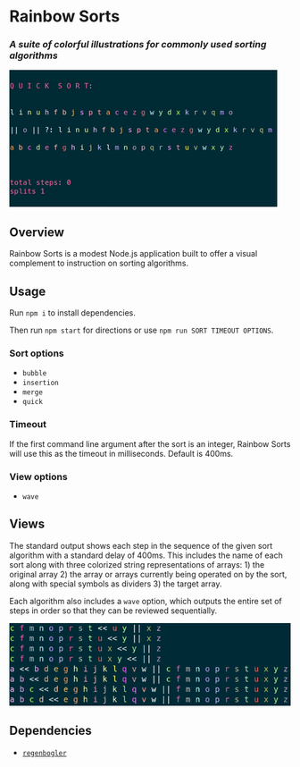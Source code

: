 # Rainbow Sorts

### *A suite of colorful illustrations for commonly used sorting algorithms*
 

![Standard View](./assets/quick480.gif)

## Overview

Rainbow Sorts is a modest Node.js application built to offer a visual complement to instruction on sorting algorithms.

## Usage
Run `npm i` to install dependencies.

Then run `npm start` for directions or use `npm run SORT TIMEOUT OPTIONS`.

### Sort options
* `bubble`
* `insertion`
* `merge`
* `quick`

### Timeout
If the first command line argument after the sort is an integer, Rainbow Sorts will use this as the timeout in milliseconds. Default is 400ms.

### View options
* `wave`

## Views

The standard output shows each step in the sequence of the given sort algorithm with a standard delay of 400ms. This includes the name of each sort along with three colorized string representations of arrays: 1) the original array 2) the array or arrays currently being operated on by the sort, along with special symbols as dividers 3) the target array. 

Each algorithm also includes a `wave` option, which outputs the entire set of steps in order so that they can be reviewed sequentially.

![Wave View](./assets/wave.png)

## Dependencies

* [`regenbogler`](https://github.com/jeremyrrose/regenbogler)

